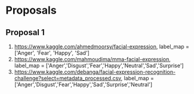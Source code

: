 # Proposals

## Proposal 1


1. https://www.kaggle.com/ahmedmoorsy/facial-expression, label_map = ['Anger', 'Fear', 'Happy', 'Sad']
2. https://www.kaggle.com/mahmoudima/mma-facial-expression, label_map = ['Anger','Disgust','Fear','Happy','Neutral','Sad','Surprise']
3. https://www.kaggle.com/debanga/facial-expression-recognition-challenge?select=metadata_processed.csv, label_map = ['Anger','Disgust','Fear','Happy','Sad','Surprise','Neutral']
